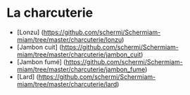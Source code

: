 # La charcuterie
* [Lonzu] (https://github.com/schermi/Schermiam-miam/tree/master/charcuterie/lonzu)
* [Jambon cuit] (https://github.com/schermi/Schermiam-miam/tree/master/charcuterie/jambon_cuit)
* [Jambon fumé] (https://github.com/schermi/Schermiam-miam/tree/master/charcuterie/jambon_fume)
* [Lard] (https://github.com/schermi/Schermiam-miam/tree/master/charcuterie/lard)
